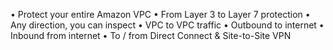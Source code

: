 • Protect your entire Amazon VPC
• From Layer 3 to Layer 7 protection
• Any direction, you can inspect
• VPC to VPC traffic
• Outbound to internet
• Inbound from internet
• To / from Direct Connect & Site-to-Site VPN